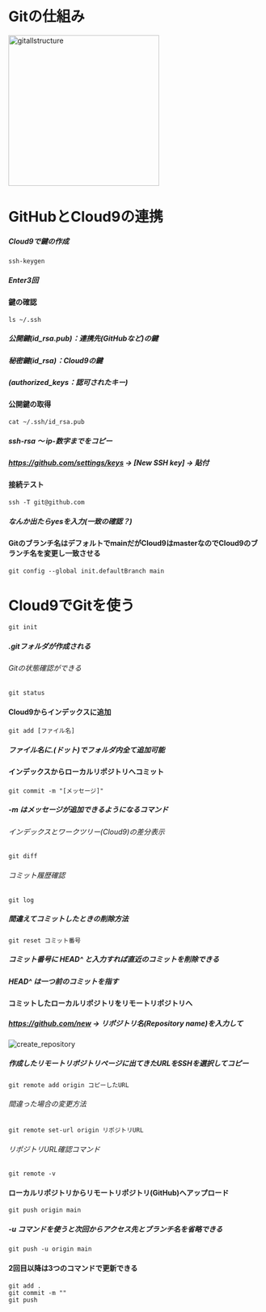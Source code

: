 # Gitの仕組み
<img width="298" alt="gitallstructure" src="https://user-images.githubusercontent.com/121922228/215035266-fa213272-bca0-4755-8fc8-338f8086ba36.png">

# GitHubとCloud9の連携
##### Cloud9で鍵の作成

    ssh-keygen
##### Enter3回

#### 鍵の確認

    ls ~/.ssh
##### 公開鍵(id_rsa.pub)：連携先(GitHubなど)の鍵
##### 秘密鍵(id_rsa)：Cloud9の鍵
##### (authorized_keys：認可されたキー)

#### 公開鍵の取得

    cat ~/.ssh/id_rsa.pub
##### ssh-rsa ～ ip-数字までをコピー

##### https://github.com/settings/keys → [New SSH key] → 貼付

#### 接続テスト

    ssh -T git@github.com
##### なんか出たらyesを入力(一致の確認？)

#### Gitのブランチ名はデフォルトでmainだがCloud9はmasterなのでCloud9のブランチ名を変更し一致させる

    git config --global init.defaultBranch main

# Cloud9でGitを使う

    git init
##### .gitフォルダが作成される

###### Gitの状態確認ができる

    git status

#### Cloud9からインデックスに追加

    git add [ファイル名]
##### ファイル名に.(ドット)でフォルダ内全て追加可能

#### インデックスからローカルリポジトリへコミット

    git commit -m "[メッセージ]"
##### -m はメッセージが追加できるようになるコマンド

###### インデックスとワークツリー(Cloud9)の差分表示

    git diff

###### コミット履歴確認

    git log

##### 間違えてコミットしたときの削除方法

    git reset コミット番号
##### コミット番号に HEAD^ と入力すれば直近のコミットを削除できる
##### HEAD^ は一つ前のコミットを指す

#### コミットしたローカルリポジトリをリモートリポジトリへ
##### https://github.com/new → リポジトリ名(Repository name)を入力して
![create_repository](https://user-images.githubusercontent.com/121922228/215036202-4391c495-714d-4d9b-a845-ea1b7f5b0fe7.PNG)
##### 作成したリモートリポジトリページに出てきたURLをSSHを選択してコピー

    git remote add origin コピーしたURL
###### 間違った場合の変更方法

    git remote set-url origin リポジトリURL
###### リポジトリURL確認コマンド

    git remote -v
#### ローカルリポジトリからリモートリポジトリ(GitHub)へアップロード

    git push origin main
##### -u コマンドを使うと次回からアクセス先とブランチ名を省略できる

    git push -u origin main

#### 2回目以降は3つのコマンドで更新できる

    git add .
    git commit -m ""
    git push
